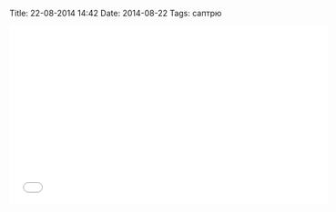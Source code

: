 Title: 22-08-2014 14:42
Date: 2014-08-22
Tags: саптрю

<div class="text"><iframe width="560" height="315" src="//www.youtube.com/embed/hi4pzKvuEQM" frameborder="0" allowfullscreen="allowfullscreen"></iframe></div>